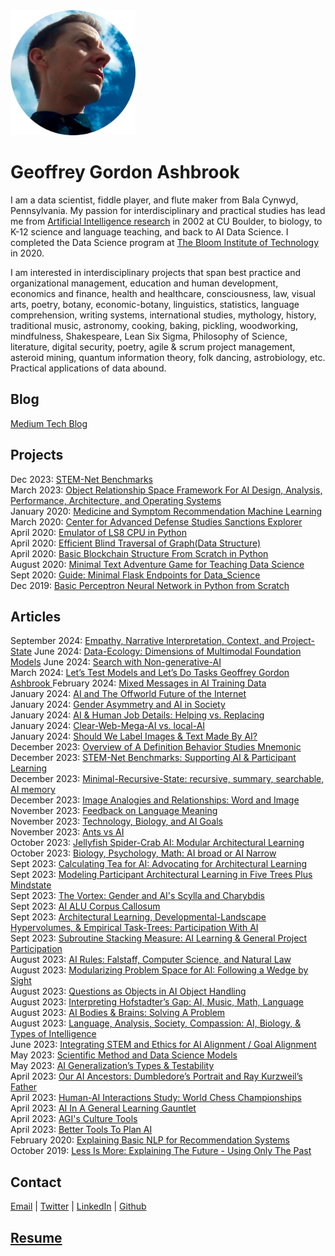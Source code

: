 <img src="geoffrey_gordon_ashbrook_round.png" alt="Geoffrey Gordon Ashbrook" width="200" height="200">

# Geoffrey Gordon Ashbrook

I am a data scientist, fiddle player, and flute maker from Bala Cynwyd, Pennsylvania. My passion for interdisciplinary and practical studies has lead me from [Artificial Intelligence research](https://dl.acm.org/doi/10.5555/646145.678706) in 2002 at CU Boulder, to biology, to K-12 science and language teaching, and back to AI Data Science. I completed the Data Science program at [The Bloom Institute of Technology](https://www.bloomtech.com/) in 2020. 

I am interested in interdisciplinary projects that span best practice and organizational management, education and human development, economics and finance, health and healthcare, consciousness, law, visual arts, poetry, botany, economic-botany, linguistics, statistics, language comprehension, writing systems, international studies, mythology, history, traditional music, astronomy, cooking, baking, pickling, woodworking, mindfulness, Shakespeare, Lean Six Sigma, Philosophy of Science, literature, digital security, poetry, agile & scrum project management, asteroid mining, quantum information theory, folk dancing, astrobiology, etc. Practical applications of data abound.

## Blog
[Medium Tech Blog](https://medium.com/@GeoffreyGordonAshbrook)  

## Projects
Dec 2023: [STEM-Net Benchmarks](https://github.com/stemnetbenchmarks)   
March 2023: [Object Relationship Space Framework For AI Design, Analysis, Performance, Architecture, and Operating Systems](https://github.com/lineality/object_relationship_spaces_ai_ml)   
January 2020: [Medicine and Symptom Recommendation Machine Learning](https://github.com/MedCabinet)  
March 2020: [Center for Advanced Defense Studies Sanctions Explorer](https://medium.com/wooden-information/modeling-networks-of-networks-5e22cd85cd24)  
April 2020: [Emulator of LS8 CPU in Python](https://github.com/lineality/ls8_emulator)  
April 2020: [Efficient Blind Traversal of Graph(Data Structure)](https://github.com/lineality/Blind-Graph-Traversal)  
April 2020: [Basic Blockchain Structure From Scratch in Python](https://github.com/lineality/Basic_Python_Blockchain/)  
August 2020: [Minimal Text Adventure Game for Teaching Data Science](http://readmeadventures.com/)  
Sept 2020: [Guide: Minimal Flask Endpoints for Data_Science](https://github.com/lineality/Minimal_Flask_Endpoint_API_for_Data_Science)  
Dec 2019: [Basic Perceptron Neural Network in Python from Scratch](https://github.com/lineality/Perceptron_Studies)  

## Articles
September 2024: [Empathy, Narrative Interpretation, Context, and Project-State](https://medium.com/@GeoffreyGordonAshbrook/empathy-narrative-interpretation-context-and-project-state-8c4be1ecca17) 
June 2024: [Data-Ecology: Dimensions of Multimodal Foundation Models](https://medium.com/@GeoffreyGordonAshbrook/data-ecology-dimensions-of-multimodal-foundation-models-7b5225ab0da3) 
June 2024: [Search with Non-generative-AI](https://medium.com/@GeoffreyGordonAshbrook/search-with-non-generative-ai-d0a3cc77164b)  
March 2024: [Let’s Test Models and Let’s Do Tasks
Geoffrey Gordon Ashbrook
](https://medium.com/@GeoffreyGordonAshbrook/lets-test-models-and-let-s-do-tasks-84777f80eb99) 
February 2024: [Mixed Messages in AI Training Data](https://medium.com/@GeoffreyGordonAshbrook/mixed-messages-in-ai-training-data-d95e3442137a)  
January 2024: [AI and The Offworld Future of the Internet](https://medium.com/@GeoffreyGordonAshbrook/ai-and-the-offworld-future-of-the-internet-70801c4f97e3)  
January 2024: [Gender Asymmetry and AI in Society](https://medium.com/@GeoffreyGordonAshbrook/gender-asymmetry-and-ai-in-society-014b0b8c5418)  
January 2024: [AI & Human Job Details: Helping vs. Replacing](https://medium.com/@GeoffreyGordonAshbrook/ai-human-job-details-helping-vs-replacing-ba829dde78bb)  
January 2024: [Clear-Web-Mega-AI vs. local-AI](https://medium.com/@GeoffreyGordonAshbrook/forecasting-ces-2024-clear-web-mega-ai-vs-local-ai-gpu-device-specs-may-keep-shaping-ai-software-3abaaa51931c)  
January 2024: [Should We Label Images & Text Made By AI?](https://medium.com/@GeoffreyGordonAshbrook/should-we-label-images-text-made-by-ai-916df9ac100a)  
December 2023: [Overview of A Definition Behavior Studies Mnemonic](https://medium.com/@GeoffreyGordonAshbrook/overview-of-a-definition-behavior-studies-mnemonic-d496b36e6bd5)  
December 2023: [STEM-Net Benchmarks: Supporting AI & Participant Learning](https://medium.com/@GeoffreyGordonAshbrook/stem-net-benchmarks-supporting-ai-participant-learning-507a19f235b5)  
December 2023: [Minimal-Recursive-State: recursive, summary, searchable, AI memory](https://medium.com/@GeoffreyGordonAshbrook/minimal-recursive-state-recursive-summary-searchable-ai-memory-e82985842c5d)  
December 2023: [Image Analogies and Relationships: Word and Image](https://medium.com/@GeoffreyGordonAshbrook/image-analogies-and-relationships-ai-interactions-in-word-and-image-f9aa4ffa7371)  
November 2023: [Feedback on Language Meaning](https://medium.com/@GeoffreyGordonAshbrook/feedback-on-language-meaning-ai-overfitting-niches-potemkin-villages-procrustes-fraud-9395a86e822f)  
November 2023: [Technology, Biology, and AI Goals](https://medium.com/@GeoffreyGordonAshbrook/technology-biology-and-ai-goals-cce9477d1450)  
November 2023: [Ants vs AI](https://medium.com/@GeoffreyGordonAshbrook/ants-vs-ai-d4aadf537d08)  
October 2023: [Jellyfish Spider-Crab AI: Modular Architectural Learning](https://medium.com/@GeoffreyGordonAshbrook/jellyfish-spider-crab-ai-modular-architectural-learning-9b7492d68394)  
October 2023: [Biology, Psychology, Math: AI broad or AI Narrow](https://medium.com/@GeoffreyGordonAshbrook/biology-psychology-math-ai-broad-or-ai-narrow-0e0a2a435ba8)  
Sept 2023: [Calculating Tea for AI: Advocating for Architectural Learning](https://medium.com/@GeoffreyGordonAshbrook/calculating-tea-for-ai-advocating-for-architectural-learning-f2961380bc14)  
Sept 2023: [Modeling Participant Architectural Learning in Five Trees Plus Mindstate](https://medium.com/@GeoffreyGordonAshbrook/modeling-participant-architectural-learning-in-five-trees-plus-mind-state-36a98ee66655)  
Sept 2023: [The Vortex: Gender and AI's Scylla and Charybdis](https://medium.com/@GeoffreyGordonAshbrook/the-vortext-gender-and-ais-scylla-and-charybdis-bcc155e26786)  
Sept 2023: [AI ALU Corpus Callosum](https://medium.com/@GeoffreyGordonAshbrook/ai-corpus-callosum-rapunzels-corpus-callosum-1707b6a7cf02)  
Sept 2023: [Architectural Learning, Developmental-Landscape Hypervolumes, & Empirical Task-Trees: Participation With AI](https://medium.com/@GeoffreyGordonAshbrook/architectural-learning-developmental-landscape-hypervolumes-empirical-task-trees-participation-6a5c9b3cffca?source=user_profile---------4----------------------------)  
Sept 2023: [Subroutine Stacking Measure: AI Learning & General Project Participation](https://medium.com/@GeoffreyGordonAshbrook/subroutine-stacking-measure-ai-learning-general-project-participation-bb342a2903c4?source=user_profile---------3----------------------------)  
August 2023: [AI Rules: Falstaff, Computer Science, and Natural Law](https://medium.com/@GeoffreyGordonAshbrook/ai-rules-falstaff-computer-science-and-natural-law-fedabf6c7f64?source=user_profile---------5----------------------------)  
August 2023: [Modularizing Problem Space for AI: Following a Wedge by Sight](https://medium.com/@GeoffreyGordonAshbrook/modularizing-problem-space-for-ai-following-a-wedge-by-sight-ab88796c4b57)  
August 2023: [Questions as Objects in AI Object Handling](https://medium.com/@GeoffreyGordonAshbrook/questions-as-objects-in-ai-object-handling-afd1442b4a15)  
August 2023: [Interpreting Hofstadter’s Gap: AI, Music, Math, Language](https://medium.com/@GeoffreyGordonAshbrook/interpreting-hofstadters-gap-ai-music-math-language-3e17d37a3d5)  
August 2023: [AI Bodies & Brains: Solving A Problem](https://medium.com/@GeoffreyGordonAshbrook/ai-bodies-brains-solving-a-problem-4f0c59a2c3ca)  
August 2023: [Language, Analysis, Society, Compassion: AI, Biology, & Types of Intelligence](https://medium.com/@GeoffreyGordonAshbrook/language-analysis-society-compassion-ai-biology-types-of-intelligence-e26eb6c8a385)  
June 2023: [Integrating STEM and Ethics for AI Alignment / Goal Alignment](https://medium.com/@GeoffreyGordonAshbrook/integrating-stem-and-ethics-for-ai-alignment-goal-alignment-33f02c6cff8c)  
May 2023: [Scientific Method and Data Science Models](https://medium.com/@GeoffreyGordonAshbrook/scientific-method-and-data-science-models-8aa7d6692498)  
May 2023: [AI Generalization’s Types & Testability](https://medium.com/@GeoffreyGordonAshbrook/ai-generalizations-types-testability-2341827faf)  
April 2023: [Our AI Ancestors: Dumbledore’s Portrait and Ray Kurzweil’s Father](https://medium.com/@GeoffreyGordonAshbrook/our-ai-ancestors-dumbledores-portrait-and-ray-kurzweil-s-father-85ec89f85224)  
April 2023: [Human-AI Interactions Study: World Chess Championships](https://medium.com/@GeoffreyGordonAshbrook/human-ai-interactions-study-world-chess-championships-677298e3195e)  
April 2023: [AI In A General Learning Gauntlet](https://medium.com/@GeoffreyGordonAshbrook/ai-in-a-general-learning-gauntlet-9731a983df7b)  
April 2023: [AGI's Culture Tools](https://medium.com/@GeoffreyGordonAshbrook/agis-culture-tools-e5538c8429d2)  
April 2023: [Better Tools To Plan AI](https://medium.com/@GeoffreyGordonAshbrook/better-tools-to-plan-ai-29c041180662)  
February 2020: [Explaining Basic NLP for Recommendation Systems](https://colab.research.google.com/drive/1n0QHVKLmjHhb1J0PVumoxq58-1OevP5b)  
October 2019: [Less Is More: Explaining The Future - Using Only The Past](https://medium.com/wooden-information/less-is-more-904427f568e0)

## Contact
[Email](mailto:email_2023@geoffreygordonashbrook.com) | [Twitter](https://twitter.com/GG_Ashbrook) | [LinkedIn](https://www.linkedin.com/in/geoffrey-gordon-ashbrook//)  | [Github](https://github.com/lineality/)

## [Resume](https://drive.google.com/drive/folders/1o8iFI8IBKU-2E74q4WVIuZQlFlNPfINp)
